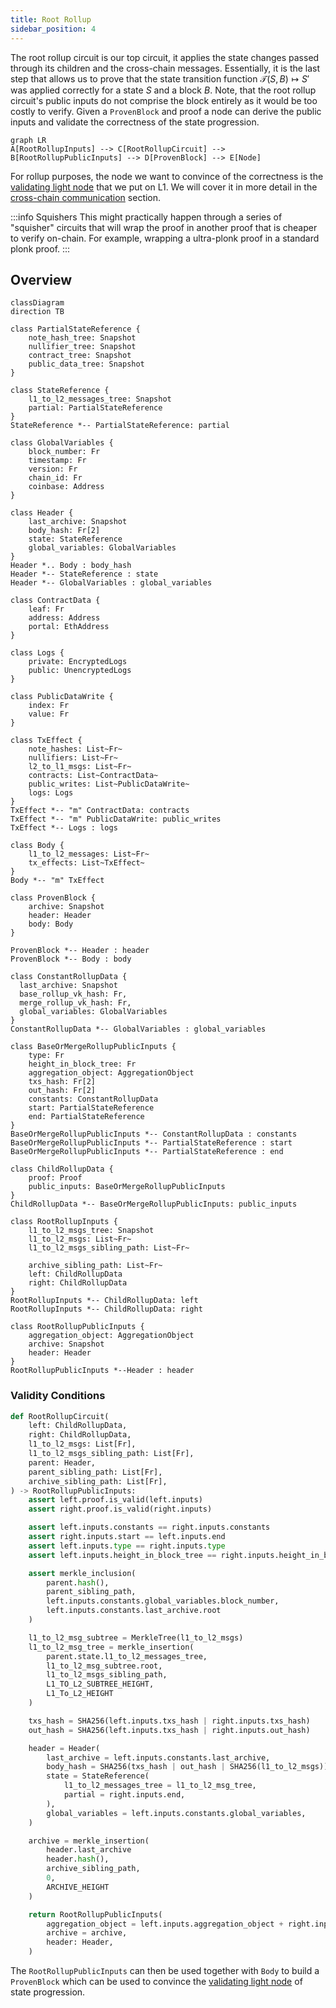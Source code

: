 ```yaml
---
title: Root Rollup
sidebar_position: 4
---
```


The root rollup circuit is our top circuit, it applies the state changes passed through its children and the cross-chain messages. Essentially, it is the last step that allows us to prove that the state transition function $\mathcal{T}(S, B) \mapsto S'$ was applied correctly for a state $S$ and a block $B$. Note, that the root rollup circuit's public inputs do not comprise the block entirely as it would be too costly to verify. Given a `ProvenBlock` and proof a node can derive the public inputs and validate the correctness of the state progression.

```mermaid
graph LR
A[RootRollupInputs] --> C[RootRollupCircuit] --> B[RootRollupPublicInputs] --> D[ProvenBlock] --> E[Node]
```

For rollup purposes, the node we want to convince of the correctness is the [validating light node](./../contracts/index.md) that we put on L1. We will cover it in more detail in the [cross-chain communication](./../contracts/index.md) section.


:::info Squishers
This might practically happen through a series of "squisher" circuits that will wrap the proof in another proof that is cheaper to verify on-chain. For example, wrapping a ultra-plonk proof in a standard plonk proof.
:::

## Overview

```mermaid
classDiagram
direction TB

class PartialStateReference {
    note_hash_tree: Snapshot
    nullifier_tree: Snapshot
    contract_tree: Snapshot
    public_data_tree: Snapshot
}

class StateReference {
    l1_to_l2_messages_tree: Snapshot
    partial: PartialStateReference
}
StateReference *-- PartialStateReference: partial

class GlobalVariables {
    block_number: Fr
    timestamp: Fr
    version: Fr
    chain_id: Fr
    coinbase: Address
}

class Header {
    last_archive: Snapshot
    body_hash: Fr[2]
    state: StateReference
    global_variables: GlobalVariables
}
Header *.. Body : body_hash
Header *-- StateReference : state
Header *-- GlobalVariables : global_variables

class ContractData {
    leaf: Fr
    address: Address
    portal: EthAddress
}

class Logs {
    private: EncryptedLogs
    public: UnencryptedLogs
}

class PublicDataWrite {
    index: Fr
    value: Fr
}

class TxEffect {
    note_hashes: List~Fr~
    nullifiers: List~Fr~
    l2_to_l1_msgs: List~Fr~
    contracts: List~ContractData~
    public_writes: List~PublicDataWrite~
    logs: Logs
}
TxEffect *-- "m" ContractData: contracts
TxEffect *-- "m" PublicDataWrite: public_writes
TxEffect *-- Logs : logs

class Body {
    l1_to_l2_messages: List~Fr~
    tx_effects: List~TxEffect~
}
Body *-- "m" TxEffect

class ProvenBlock { 
    archive: Snapshot
    header: Header
    body: Body
}

ProvenBlock *-- Header : header
ProvenBlock *-- Body : body

class ConstantRollupData {
  last_archive: Snapshot
  base_rollup_vk_hash: Fr,
  merge_rollup_vk_hash: Fr,
  global_variables: GlobalVariables
}
ConstantRollupData *-- GlobalVariables : global_variables

class BaseOrMergeRollupPublicInputs {
    type: Fr
    height_in_block_tree: Fr
    aggregation_object: AggregationObject
    txs_hash: Fr[2]
    out_hash: Fr[2]
    constants: ConstantRollupData
    start: PartialStateReference
    end: PartialStateReference
}
BaseOrMergeRollupPublicInputs *-- ConstantRollupData : constants
BaseOrMergeRollupPublicInputs *-- PartialStateReference : start
BaseOrMergeRollupPublicInputs *-- PartialStateReference : end

class ChildRollupData {
    proof: Proof
    public_inputs: BaseOrMergeRollupPublicInputs
}
ChildRollupData *-- BaseOrMergeRollupPublicInputs: public_inputs

class RootRollupInputs { 
    l1_to_l2_msgs_tree: Snapshot
    l1_to_l2_msgs: List~Fr~
    l1_to_l2_msgs_sibling_path: List~Fr~

    archive_sibling_path: List~Fr~
    left: ChildRollupData
    right: ChildRollupData
}
RootRollupInputs *-- ChildRollupData: left
RootRollupInputs *-- ChildRollupData: right

class RootRollupPublicInputs {
    aggregation_object: AggregationObject
    archive: Snapshot
    header: Header
}
RootRollupPublicInputs *--Header : header
```

### Validity Conditions

```python
def RootRollupCircuit(
    left: ChildRollupData, 
    right: ChildRollupData, 
    l1_to_l2_msgs: List[Fr],
    l1_to_l2_msgs_sibling_path: List[Fr],
    parent: Header,
    parent_sibling_path: List[Fr],
    archive_sibling_path: List[Fr],
) -> RootRollupPublicInputs:
    assert left.proof.is_valid(left.inputs)
    assert right.proof.is_valid(right.inputs)

    assert left.inputs.constants == right.inputs.constants
    assert right.inputs.start == left.inputs.end
    assert left.inputs.type == right.inputs.type
    assert left.inputs.height_in_block_tree == right.inputs.height_in_block_tree

    assert merkle_inclusion(
        parent.hash(), 
        parent_sibling_path, 
        left.inputs.constants.global_variables.block_number, 
        left.inputs.constants.last_archive.root
    )

    l1_to_l2_msg_subtree = MerkleTree(l1_to_l2_msgs)
    l1_to_l2_msg_tree = merkle_insertion(
        parent.state.l1_to_l2_messages_tree, 
        l1_to_l2_msg_subtree.root, 
        l1_to_l2_msgs_sibling_path, 
        L1_TO_L2_SUBTREE_HEIGHT, 
        L1_To_L2_HEIGHT
    )

    txs_hash = SHA256(left.inputs.txs_hash | right.inputs.txs_hash)
    out_hash = SHA256(left.inputs.txs_hash | right.inputs.out_hash)

    header = Header(
        last_archive = left.inputs.constants.last_archive,
        body_hash = SHA256(txs_hash | out_hash | SHA256(l1_to_l2_msgs)),
        state = StateReference(
            l1_to_l2_messages_tree = l1_to_l2_msg_tree,
            partial = right.inputs.end,
        ),
        global_variables = left.inputs.constants.global_variables,
    )

    archive = merkle_insertion(
        header.last_archive
        header.hash(), 
        archive_sibling_path, 
        0, 
        ARCHIVE_HEIGHT
    )

    return RootRollupPublicInputs(
        aggregation_object = left.inputs.aggregation_object + right.inputs.aggregation_object,
        archive = archive,
        header: Header,
    )
```

The `RootRollupPublicInputs` can then be used together with `Body` to build a `ProvenBlock` which can be used to convince the [validating light node](./../contracts/index.md) of state progression.